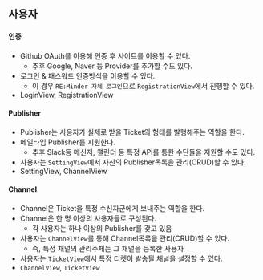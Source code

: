 ## 사용자
#### 인증
- Github OAuth를 이용해 인증 후 사이트를 이용할 수 있다.
  - 추후 Google, Naver 등 Provider를 추가할 수도 있다.
- 로그인 & 패스워드 인증방식을 이용할 수 있다.
  - 이 경우 `RE:Minder 자체 로그인`으로 `RegistrationView`에서 진행할 수 있다.
- LoginView, RegistrationView

#### Publisher
- Publisher는 사용자가 실제로 받을 Ticket의 형태를 발행해주는 역할을 한다.
- 메일타입 Publisher를 지원한다.
  - 추후 Slack등 메신저, 캘린더 등 특정 API를 통한 수단들을 지원할 수도 있다.
- 사용자는 `SettingView`에서 자신의 Publisher목록을 관리(CRUD)할 수 있다.
- SettingView, ChannelView

#### Channel
- Channel은 Ticket을 특정 수신자군에게 보내주는 역할을 한다.
- Channel은 한 명 이상의 사용자들로 구성된다.
  - 각 사용자는 하나 이상의 Publisher를 갖고 있음
- 사용자는 `ChannelView`를 통해 Channel목록을 관리(CRUD)할 수 있다.
  - 즉, 특정 채널의 관리주체는 그 채널을 등록한 사용자
- 사용자는 `TicketView`에서 특정 티켓이 발송될 채널을 설정할 수 있다.
- `ChannelView`, `TicketView`
